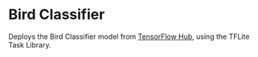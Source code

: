 # Bird Classifier
Deploys the Bird Classifier model from [TensorFlow Hub](https://tfhub.dev/google/lite-model/aiy/vision/classifier/birds_V1/3), using the TFLite Task Library.
